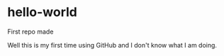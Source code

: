 # hello-world
First repo made

Well this is my first time using GitHub and I don't know what I am doing.
